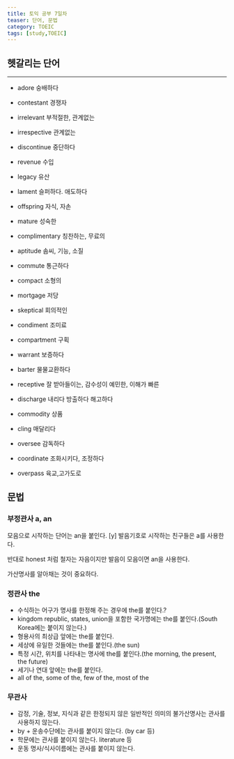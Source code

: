 ```yaml
---
title: 토익 공부 7일차
teaser: 단어, 문법
category: TOEIC
tags: [study,TOEIC]
---
```


## 헷갈리는 단어
* * *
- adore 숭배하다

- contestant 경쟁자

- irrelevant 부적절한, 관계없는

- irrespective 관계없는

- discontinue 중단하다

- revenue 수입

- legacy 유산

- lament 슬퍼하다. 애도하다

- offspring 자식, 자손

- mature 성숙한

- complimentary 칭찬하는, 무료의

- aptitude 솜씨, 기능, 소질

- commute 통근하다

- compact 소형의

- mortgage 저당

- skeptical 회의적인

- condiment 조미료

- compartment 구획

- warrant 보증하다

- barter 물물교환하다

- receptive 잘 받아들이는, 감수성이 예민한, 이해가 빠른

- discharge 내리다 방출하다 해고하다

- commodity 상품

- cling 매달리다

- oversee 감독하다

- coordinate 조화시키다, 조정하다

- overpass 육교,고가도로

  

## 문법



 ### 부정관사 a, an

모음으로 시작하는 단어는 an을 붙인다. [y] 발음기호로 시작하는 친구들은 a를 사용한다.

반대로 honest 처럼 철자는 자음이지만 발음이 모음이면 an을 사용한다.

가산명사를 알아채는 것이 중요하다.



### 정관사 the

- 수식하는 어구가 명사를 한정해 주는 경우에 the를 붙인다.?
- kingdom republic, states, union을 포함한 국가명에는 the를 붙인다.(South Korea에는 붙이지 않는다.)
- 형용사의 최상급 앞에는 the를 붙인다.
- 세상에 유일한 것들에는 the를 붙인다.(the sun)
- 특정 시간, 위치를 나타내는 명사에 the를 붙인다.(the morning, the present, the future)
- 세기나 연대 앞에는 the를 붙인다.
- all of the, some of the, few of the, most of the 



### 무관사

- 감정, 기술, 정보, 지식과 같은 한정되지 않은 일반적인 의미의 불가산명사는 관사를 사용하지 않는다.
- by + 운송수단에는 관사를 붙이지 않는다. (by car 등)
- 학문에는 관사를 붙이지 않는다. literature 등
- 운동 명사/식사이름에는 관사를 붙이지 않는다.